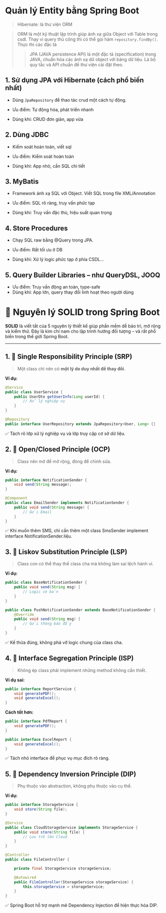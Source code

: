 # Quản lý Entity bằng Spring Boot

> Hibernate: là thư viện ORM

> ORM là một kỹ thuật lập trình giúp ánh xạ giữa Object với Table trong csdl. Thay vì query thủ công thì có thể gọi hàm `repository.findBy()`. Thực thi các đặc tả
>
> > JPA (JAVA persistence API) là một đặc tả (specification) trong JAVA, chuẩn hóa các ánh xạ dữ object với bảng dữ liệu. Là bộ quy tắc và API chuẩn để thư viện cài đặt theo.

## 1. Sử dụng JPA với Hibernate (cách phổ biến nhất)

- Dùng `JpaRepository` để thao tác crud một cách tự động.

- Ưu điểm: Tự động hóa, phát triển nhanh
- Dùng khi: CRUD đơn giản, app vừa

## 2. Dùng JDBC

- Kiểm soát hoàn toàn, viết sql

- Ưu điểm: Kiểm soát hoàn toàn
- Dùng khi: App nhỏ, cần SQL chi tiết

## 3. MyBatis

- Framework ánh xạ SQL với Object. Viết SQL trong file XML/Annotation

- Ưu điểm: SQL rõ ràng, truy vấn phức tạp
- Dùng khi: Truy vấn đặc thù, hiệu suất quan trọng

## 4. Store Procedures

- Chạy SQL raw bằng @Query trong JPA.

- Ưu điểm: Rất tối ưu ở DB
- Dùng khi: Xử lý logic phức tạp ở phía CSDL...

## 5. Query Builder Libraries – như QueryDSL, JOOQ

- Ưu điểm: Truy vấn động an toàn, type-safe
- Dùng khi: App lớn, query thay đổi linh hoạt theo người dùng

# 🔷 Nguyên lý SOLID trong Spring Boot

**SOLID** là viết tắt của 5 nguyên lý thiết kế giúp phần mềm dễ bảo trì, mở rộng và kiểm thử. Đây là kim chỉ nam cho lập trình hướng đối tượng – và rất phổ biến trong thế giới Spring Boot.

---

## 1. 🧱 Single Responsibility Principle (SRP)

> Một class chỉ nên có **một lý do duy nhất để thay đổi**.

**Ví dụ:**

```java
@Service
public class UserService {
    public UserDto getUserInfo(Long userId) {
        // Xử lý nghiệp vụ
    }
}

@Repository
public interface UserRepository extends JpaRepository<User, Long> {}
```

✅ Tách rõ lớp xử lý nghiệp vụ và lớp truy cập cơ sở dữ liệu.

## 2. 🧱 Open/Closed Principle (OCP)

> Class nên mở để mở rộng, đóng để chỉnh sửa.

**Ví dụ:**

```java
public interface NotificationSender {
    void send(String message);
}

@Component
public class EmailSender implements NotificationSender {
    public void send(String message) {
        // Gửi Email
    }
}
```

✅ Khi muốn thêm SMS, chỉ cần thêm một class SmsSender implement interface NotificationSender.liệu.

## 3. 🧱 Liskov Substitution Principle (LSP)

> Class con có thể thay thế class cha mà không làm sai lệch hành vi.

**Ví dụ:**

```java
public class BaseNotificationSender {
    public void send(String msg) {
        // Logic cơ bản
    }
}

public class PushNotificationSender extends BaseNotificationSender {
    @Override
    public void send(String msg) {
        // Gửi thông báo đẩy
    }
}
```

✅ Kế thừa đúng, không phá vỡ logic chung của class cha.

## 4. 🧱 Interface Segregation Principle (ISP)

> Không ép class phải implement những method không cần thiết.

**Ví dụ sai:**

```java
public interface ReportService {
    void generatePDF();
    void generateExcel();
}
```

**Cách tốt hơn:**

```java
public interface PdfReport {
    void generatePDF();
}

public interface ExcelReport {
    void generateExcel();
}
```

✅ Tách nhỏ interface để phục vụ mục đích rõ ràng.

## 5. 🧱 Dependency Inversion Principle (DIP)

> Phụ thuộc vào abstraction, không phụ thuộc vào cụ thể.

**Ví dụ:**

```java
public interface StorageService {
    void store(String file);
}

@Service
public class CloudStorageService implements StorageService {
    public void store(String file) {
        // Lưu trữ lên Cloud
    }
}

@Controller
public class FileController {

    private final StorageService storageService;

    @Autowired
    public FileController(StorageService storageService) {
        this.storageService = storageService;
    }
}
```

✅ Spring Boot hỗ trợ mạnh mẽ Dependency Injection để hiện thực hóa DIP.
